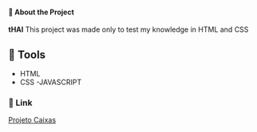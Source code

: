 #### 📕 About the Project
**tHAI** This project was made only to test my knowledge in HTML and CSS

## 🔨 Tools
- HTML
- CSS
-JAVASCRIPT

### :link: Link
<a href="https://alencar-bianca.github.io/thai/"> Projeto Caixas
